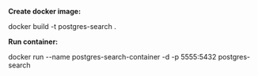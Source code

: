 **Create docker image:**

docker build -t postgres-search .

**Run container:**

docker run --name postgres-search-container -d -p 5555:5432 postgres-search